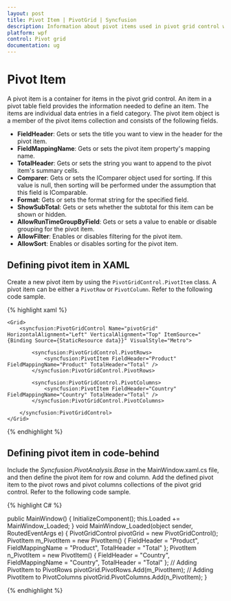 ```yaml
---
layout: post
title: Pivot Item | PivotGrid | Syncfusion
description: Information about pivot items used in pivot grid control which in a pivot table field provides the information needed to define an item.
platform: wpf
control: Pivot grid
documentation: ug
---
```


# Pivot Item

A pivot item is a container for items in the pivot grid control. An item in a pivot table field provides the information needed to define an item. The items are individual data entries in a field category. The pivot item object is a member of the pivot items collection and consists of the following fields.

* **FieldHeader**: Gets or sets the title you want to view in the header for the pivot item.
* **FieldMappingName**: Gets or sets the pivot item property's mapping name.
* **TotalHeader**: Gets or sets the string you want to append to the pivot item's summary cells.
* **Comparer**: Gets or sets the IComparer object used for sorting. If this value is null, then sorting will be performed under the assumption that this field is IComparable.
* **Format**: Gets or sets the format string for the specified field.
* **ShowSubTotal**: Gets or sets whether the subtotal for this item can be shown or hidden.
* **AllowRunTimeGroupByField**: Gets or sets a value to enable or disable grouping for the pivot item.
* **AllowFilter**: Enables or disables filtering for the pivot item.
* **AllowSort**: Enables or disables sorting for the pivot item.

## Defining pivot item in XAML

Create a new pivot item by using the `PivotGridControl.PivotItem` class. A pivot item can be either a `PivotRow` or `PivotColumn`. Refer to the following code sample.

{% highlight xaml %}

    <Grid>
        <syncfusion:PivotGridControl Name="pivotGrid" HorizontalAlignment="Left" VerticalAlignment="Top" ItemSource="{Binding Source={StaticResource data}}" VisualStyle="Metro">

            <syncfusion:PivotGridControl.PivotRows>
                <syncfusion:PivotItem FieldHeader="Product" FieldMappingName="Product" TotalHeader="Total" />
            </syncfusion:PivotGridControl.PivotRows>

            <syncfusion:PivotGridControl.PivotColumns>
                <syncfusion:PivotItem FieldHeader="Country" FieldMappingName="Country" TotalHeader="Total" />
            </syncfusion:PivotGridControl.PivotColumns>

        </syncfusion:PivotGridControl>
    </Grid>

{% endhighlight %}

## Defining pivot item in code-behind

Include the *Syncfusion.PivotAnalysis.Base* in the MainWindow.xaml.cs file, and then define the pivot item for row and column. Add the defined pivot item to the pivot rows and pivot columns collections of the pivot grid control. Refer to the following code sample.

{% highlight C# %}

public MainWindow() {
    InitializeComponent();
    this.Loaded += MainWindow_Loaded;
}
void MainWindow_Loaded(object sender, RoutedEventArgs e) {
    PivotGridControl pivotGrid = new PivotGridControl();
    PivotItem m_PivotItem = new PivotItem() {
        FieldHeader = "Product", FieldMappingName = "Product", TotalHeader = "Total"
    };
    PivotItem n_PivotItem = new PivotItem() {
        FieldHeader = "Country", FieldMappingName = "Country", TotalHeader = "Total"
    };
    // Adding PivotItem to PivotRows
    pivotGrid.PivotRows.Add(m_PivotItem);
    // Adding PivotItem to PivotColumns
    pivotGrid.PivotColumns.Add(n_PivotItem);
}

{% endhighlight %}